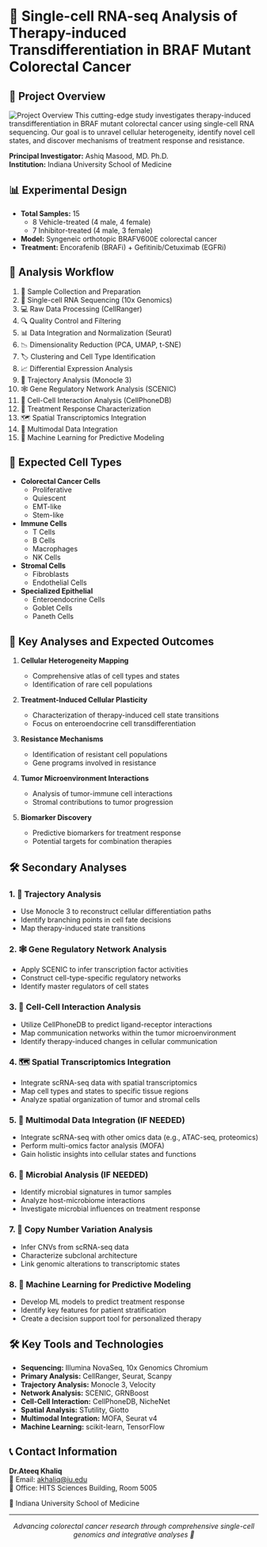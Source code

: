 # 🧬 Single-cell RNA-seq Analysis of Therapy-induced Transdifferentiation in BRAF Mutant Colorectal Cancer

## 🔬 Project Overview
![Project Overview](images/picture4.png)
This cutting-edge study investigates therapy-induced transdifferentiation in BRAF mutant colorectal cancer using single-cell RNA sequencing. Our goal is to unravel cellular heterogeneity, identify novel cell states, and discover mechanisms of treatment response and resistance.

**Principal Investigator:** Ashiq Masood, MD. Ph.D.  
**Institution:** Indiana University School of Medicine

## 📊 Experimental Design

- **Total Samples:** 15
  - 8 Vehicle-treated (4 male, 4 female)
  - 7 Inhibitor-treated (4 male, 3 female)
- **Model:** Syngeneic orthotopic BRAFV600E colorectal cancer
- **Treatment:** Encorafenib (BRAFi) + Gefitinib/Cetuximab (EGFRi)

## 🔄 Analysis Workflow

1. 🧫 Sample Collection and Preparation
2. 🧪 Single-cell RNA Sequencing (10x Genomics)
3. 💻 Raw Data Processing (CellRanger)
4. 🔍 Quality Control and Filtering
5. 📊 Data Integration and Normalization (Seurat)
6. 📉 Dimensionality Reduction (PCA, UMAP, t-SNE)
7. 🏷️ Clustering and Cell Type Identification
8. 📈 Differential Expression Analysis
9. 🔀 Trajectory Analysis (Monocle 3)
10. 🕸️ Gene Regulatory Network Analysis (SCENIC)
11. 🤝 Cell-Cell Interaction Analysis (CellPhoneDB)
12. 💊 Treatment Response Characterization
13. 🗺️ Spatial Transcriptomics Integration
14. 🧮 Multimodal Data Integration
15. 🤖 Machine Learning for Predictive Modeling

## 🧫 Expected Cell Types

- **Colorectal Cancer Cells**
  - Proliferative
  - Quiescent
  - EMT-like
  - Stem-like
- **Immune Cells**
  - T Cells
  - B Cells
  - Macrophages
  - NK Cells
- **Stromal Cells**
  - Fibroblasts
  - Endothelial Cells
- **Specialized Epithelial**
  - Enteroendocrine Cells
  - Goblet Cells
  - Paneth Cells

## 🎯 Key Analyses and Expected Outcomes

1. **Cellular Heterogeneity Mapping**
   - Comprehensive atlas of cell types and states
   - Identification of rare cell populations

2. **Treatment-Induced Cellular Plasticity**
   - Characterization of therapy-induced cell state transitions
   - Focus on enteroendocrine cell transdifferentiation

3. **Resistance Mechanisms**
   - Identification of resistant cell populations
   - Gene programs involved in resistance

4. **Tumor Microenvironment Interactions**
   - Analysis of tumor-immune cell interactions
   - Stromal contributions to tumor progression

5. **Biomarker Discovery**
   - Predictive biomarkers for treatment response
   - Potential targets for combination therapies

## 🛠️ Secondary Analyses

### 1. 🔀 Trajectory Analysis
- Use Monocle 3 to reconstruct cellular differentiation paths
- Identify branching points in cell fate decisions
- Map therapy-induced state transitions

### 2. 🕸️ Gene Regulatory Network Analysis
- Apply SCENIC to infer transcription factor activities
- Construct cell-type-specific regulatory networks
- Identify master regulators of cell states

### 3. 🤝 Cell-Cell Interaction Analysis
- Utilize CellPhoneDB to predict ligand-receptor interactions
- Map communication networks within the tumor microenvironment
- Identify therapy-induced changes in cellular communication

### 4. 🗺️ Spatial Transcriptomics Integration
- Integrate scRNA-seq data with spatial transcriptomics
- Map cell types and states to specific tissue regions
- Analyze spatial organization of tumor and stromal cells

### 5. 🧮 Multimodal Data Integration (IF NEEDED)
- Integrate scRNA-seq with other omics data (e.g., ATAC-seq, proteomics)
- Perform multi-omics factor analysis (MOFA)
- Gain holistic insights into cellular states and functions

### 6. 🦠 Microbial Analysis  (IF NEEDED)
- Identify microbial signatures in tumor samples
- Analyze host-microbiome interactions
- Investigate microbial influences on treatment response

### 7. 🧬 Copy Number Variation Analysis
- Infer CNVs from scRNA-seq data
- Characterize subclonal architecture
- Link genomic alterations to transcriptomic states

### 8. 🤖 Machine Learning for Predictive Modeling
- Develop ML models to predict treatment response
- Identify key features for patient stratification
- Create a decision support tool for personalized therapy

## 🛠️ Key Tools and Technologies

- **Sequencing:** Illumina NovaSeq, 10x Genomics Chromium
- **Primary Analysis:** CellRanger, Seurat, Scanpy
- **Trajectory Analysis:** Monocle 3, Velocity
- **Network Analysis:** SCENIC, GRNBoost
- **Cell-Cell Interaction:** CellPhoneDB, NicheNet
- **Spatial Analysis:** STutility, Giotto
- **Multimodal Integration:** MOFA, Seurat v4
- **Machine Learning:** scikit-learn, TensorFlow

## 📞 Contact Information

**Dr.Ateeq Khaliq**  
📧 Email: akhaliq@iu.edu  
🏢 Office: HITS Sciences Building, Room 5005

🏫 Indiana University School of Medicine

---

<p align="center">
  <em>Advancing colorectal cancer research through comprehensive single-cell genomics and integrative analyses 🤝 </em>
</p>
